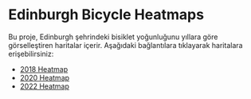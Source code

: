 # Edinburgh Bicycle Heatmaps

Bu proje, Edinburgh şehrindeki bisiklet yoğunluğunu yıllara göre görselleştiren haritalar içerir. Aşağıdaki bağlantılara tıklayarak haritalara erişebilirsiniz:

- [2018 Heatmap](https://htmlpreview.github.io/?https://raw.githubusercontent.com/omerkarahasanoglu/deneme/main/bicycle_heatmap_2018.html)
- [2020 Heatmap](https://htmlpreview.github.io/?https://raw.githubusercontent.com/omerkarahasanoglu/deneme/main/bicycle_heatmap_2020.html)
- [2022 Heatmap](https://htmlpreview.github.io/?https://raw.githubusercontent.com/omerkarahasanoglu/deneme/main/bicycle_heatmap_2022.html)
